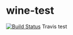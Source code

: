 # wine-test
[![Build Status](https://travis-ci.org/juliusschulz/wine-test.svg?branch=master)](https://travis-ci.org/juliusschulz/wine-test)
Travis test
